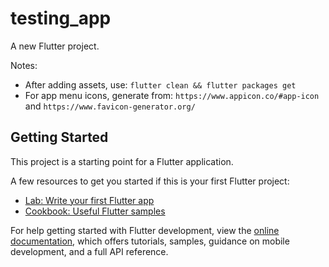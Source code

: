 # testing_app

A new Flutter project.

Notes:
- After adding assets, use: `flutter clean && flutter packages get`
- For app menu icons, generate from: `https://www.appicon.co/#app-icon` and `https://www.favicon-generator.org/`

## Getting Started

This project is a starting point for a Flutter application.

A few resources to get you started if this is your first Flutter project:

- [Lab: Write your first Flutter app](https://docs.flutter.dev/get-started/codelab)
- [Cookbook: Useful Flutter samples](https://docs.flutter.dev/cookbook)

For help getting started with Flutter development, view the
[online documentation](https://docs.flutter.dev/), which offers tutorials,
samples, guidance on mobile development, and a full API reference.
